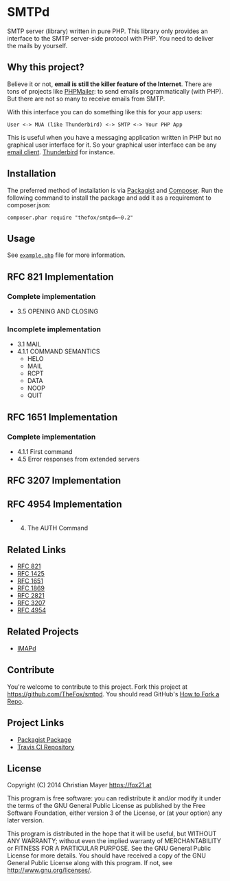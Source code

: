 # SMTPd

SMTP server (library) written in pure PHP. This library only provides an interface to the SMTP server-side protocol with PHP. You need to deliver the mails by yourself.

## Why this project?

Believe it or not, **email is still the killer feature of the Internet**. There are tons of projects like [PHPMailer](https://github.com/PHPMailer/PHPMailer): to send emails programmatically (with PHP). But there are not so many to receive emails from SMTP.

With this interface you can do something like this for your app users:

	User <-> MUA (like Thunderbird) <-> SMTP <-> Your PHP App

This is useful when you have a messaging application written in PHP but no graphical user interface for it. So your graphical user interface can be any [email client](http://en.wikipedia.org/wiki/Email_client). [Thunderbird](https://www.mozilla.org/en-US/thunderbird/) for instance.

## Installation

The preferred method of installation is via [Packagist](https://packagist.org/packages/thefox/smtpd) and [Composer](https://getcomposer.org/). Run the following command to install the package and add it as a requirement to composer.json:

	composer.phar require "thefox/smtpd=~0.2"

## Usage

See [`example.php`](example.php) file for more information.

## RFC 821 Implementation

### Complete implementation

- 3.5 OPENING AND CLOSING

### Incomplete implementation

- 3.1 MAIL
- 4.1.1 COMMAND SEMANTICS
	- HELO
	- MAIL
	- RCPT
	- DATA
	- NOOP
	- QUIT

## RFC 1651 Implementation

### Complete implementation

- 4.1.1 First command
- 4.5 Error responses from extended servers

## RFC 3207 Implementation

## RFC 4954 Implementation

- 4. The AUTH Command

## Related Links

- [RFC 821](https://tools.ietf.org/html/rfc821)
- [RFC 1425](https://tools.ietf.org/html/rfc1425)
- [RFC 1651](https://tools.ietf.org/html/rfc1651)
- [RFC 1869](https://tools.ietf.org/html/rfc1869)
- [RFC 2821](https://tools.ietf.org/html/rfc2821)
- [RFC 3207](https://tools.ietf.org/html/rfc3207)
- [RFC 4954](https://tools.ietf.org/html/rfc4954)

## Related Projects

- [IMAPd](https://github.com/TheFox/imapd)

## Contribute

You're welcome to contribute to this project. Fork this project at <https://github.com/TheFox/smtpd>. You should read GitHub's [How to Fork a Repo](https://help.github.com/articles/fork-a-repo).

## Project Links

- [Packagist Package](https://packagist.org/packages/thefox/smtpd)
- [Travis CI Repository](https://travis-ci.org/TheFox/smtpd)

## License

Copyright (C) 2014 Christian Mayer <https://fox21.at>

This program is free software: you can redistribute it and/or modify it under the terms of the GNU General Public License as published by the Free Software Foundation, either version 3 of the License, or (at your option) any later version.

This program is distributed in the hope that it will be useful, but WITHOUT ANY WARRANTY; without even the implied warranty of MERCHANTABILITY or FITNESS FOR A PARTICULAR PURPOSE. See the GNU General Public License for more details. You should have received a copy of the GNU General Public License along with this program. If not, see <http://www.gnu.org/licenses/>.
